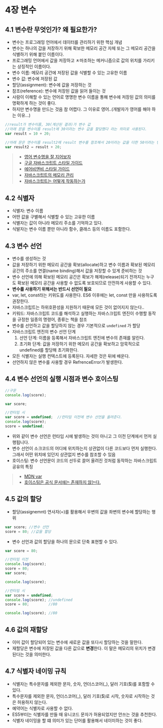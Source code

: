# 4장 변수

## 4.1 변수란 무엇인가? 왜 필요한가?

* 변수는 프로그래밍 언어에서 데이터를 관리하기 위한 핵심 개념
* 변수는 하나의 갑을 저장하기 위해 확보한 메모리 공간 자체 또는 그 메모리 공간을 식별하기 위해 붙인 이름이다.
* 프로그래밍 언어에서 값을 저장하고 ㅊ마조하는 메커니즘으로 값의 위치를 가리키는 상징적인 이름이다.
* 변수 이름: 메모리 공간에 저장된 값을 식별할 수 있는 고유한 이름
* 변수 값: 변수에 저장된 값
* 할당(assignment): 변수에 값을 저장하는 것
* 참조(reference): 변수에 저장된 값을 읽어 들이는 것
* 사람이 이해할 수 있는 언어로 명명한 변수 이름을 통해 변수에 저장된 값의 의미를 명확하게 하는 것이 좋다.
* 하지만 변수명을 만드는 것음 참 어렵다. 그 이유로 영어..(개발자가 영어를 해야 하는 이유...)

```javascript
//result가 변수이름, 30(계산된 결과)가 변수 값 
//아래 문을 변수이름 result에 30이라는 변수 값을 할당했다 라는 의미로 사용된다.
var result = 10 + 20;

//아래 문은 면수이름 result2에 result 변수를 참조해서 20이라는 값을 더한 50이라는 변수 값을 할당했다.
var result2 = result + 20;
```

>* [영어 변수명을 잘 지어보자](https://www.youtube.com/watch?v=rbSnkiqPnJI)
>* [구글 자바스크립트 스타일 가이드](https://google.github.io/styleguide/jsguide.html)
>* [에어비앤비 스타일 가이드](https://github.com/airbnb/javascript)
>* [자바스크립트의 메모리 관리](https://developer.mozilla.org/ko/docs/Web/JavaScript/Memory_Management)
>* [자바스크립트는 어떻게 작동하는가](https://engineering.huiseoul.com/%EC%9E%90%EB%B0%94%EC%8A%A4%ED%81%AC%EB%A6%BD%ED%8A%B8%EB%8A%94-%EC%96%B4%EB%96%BB%EA%B2%8C-%EC%9E%91%EB%8F%99%ED%95%98%EB%8A%94%EA%B0%80-%EB%A9%94%EB%AA%A8%EB%A6%AC-%EA%B4%80%EB%A6%AC-4%EA%B0%80%EC%A7%80-%ED%9D%94%ED%95%9C-%EB%A9%94%EB%AA%A8%EB%A6%AC-%EB%88%84%EC%88%98-%EB%8C%80%EC%B2%98%EB%B2%95-5b0d217d788d)

## 4.2 식별자

* 식별자: 변수 이름
* 어떤 값을 구별해서 식별할 수 있는 고유한 이름
* 식별자는 값이 아니라 메모리 주소를 기억하고 있다.
* 식발자는 변수 이름 뿐만 아니라 함수, 클래스 등의 이름도 포함한다.

## 4.3 변수 선언

* 변수를 생성하는 것
* 값을 저장하기 위한 메모리 공간을 확보(allocate)하고 변수 이름과 확보된 메모리 공간의 주소를 연결(name binding)해서 값을 저장할 수 있게 준비하는 것
* 변수 선언에 의해 확보된 메모리 공간은 확보가 해제(release)되기 전까지는 누구도 확보된 메모리 공간을 사용할 수 없도록 보호되므로 안전하게 사용할 수 있다.
* **변수를 사용하기 위해서는 반드시 선언이 필요**
* var, let, const라는 키위도를 사용한다. ES6 이후에는 let, const 만을 사용하도록 권장한다.
* 자바스크립트는 하위호환성을 지원하기 때문에 모든 것이 없어지지 않는다..
* 키워드: 자바스크립트 코드를 해석하고 실행하는 자바스크립트 엔진이 수행할 동작을 규정한 일종의 명령어, 종류는 책을 참조
* 변수를 선언하고 값을 할당하지 않는 경우 기본적으로 `undefined` 가 할당
* 자바스크립트 엔진의 변수 선언 단계
   1. 선언 단계: 이름을 등록해서 자바스크립트 엔진에 변수의 존재를 알린다.
   2. 초기화 단계: 값을 저장하기 위한 메모리 공간을 확보하고 암묵적으로 undefined를 할당해 초기화한다.
* 모든 식별자는 실행 컨텍스트에 등록된다. 자세한 것은 뒤에 배운다.
* 선언하지 않은 변수를 사용할 경우 RefrenceError가 발생한다.

## 4.4 변수 선언의 실행 시점과 변수 호이스팅

```javascript
//구문
console.log(score);

var score;

//런타임 시
var score = undefined;  //런타임 이전에 변수 선언을 올려준다.
console.log(score);
score = undefined;
```
* 위와 같이 변수 선언은 런타임 시에 발생하는 것이 아니고 그 이전 단계에서 먼저 실행됩니다.
* 변수 선언이 소크코드의 어디에 위치하는지 상관없이  다른 코드보다 먼저 실행한다. 그래서 어떤 위치에 있던지 상관없지 변수를 참조할 수 있음
* 호이스팅: 변수 선언문이 코드의 선두로 끌어 올려진 것처럼 동작하는 자바스크립트 공유의 특징

>* [MDN var](https://developer.mozilla.org/ko/docs/Web/JavaScript/Reference/Statements/var)
>* [호이스팅은 공식 문서에는 존재하지 않는다.](https://medium.com/nmc-techblog/what-is-hoisting-in-javascript-bf73980d9dac)

## 4.5 값의 할당

* 할당(assignemnt) 연사자(=)를 활용해서 우변의 값을 좌변의 변수에 할당하는 행위

```javascript
var score; //변수 선언
score = 80; //값을 할당
```

* 변수 선언과 값의 할당을 하나의 문으로 단축 표현할 수 있다.

```javascript
var score = 80;
```

```javascript
//런타임 이전
console.log(score);
score = 80;
var score;

console.log(score);

//런타임 시
var score = undefined;
console.log(score); //undefined
score = 80;         //80

console.log(score); //80
```

## 4.6 값의 재할당

* 이미 값이 할당되어 있는 변수에 새로운 값을 또다시 할당하는 것을 말한다.
* 재할당은 변수에 저장된 값을 다른 값으로 **변경**한다. 이 말은 메모리의 위치가 변경된다는 것을 의미한다.

## 4.7 식별자 네이밍 규칙

* 식별자는 특수문자를 제외한 문자, 숫자, 언더스코어(_), 달러 기호($)를 포함할 수 있다.
* 특수문자를 제외한 문자, 언더스코어(_), 달러 기호($)로 시작, 숫자로 시작하는 것은 허용하지 않는다.
* 예약어는 식별자로 사용할 수 없다.
* ES5부터는 식별자를 만들 때 유니코드 문자가 허용되었지만 안쓰는 것을 추천한다.
* 식별자 네이밍을 할 떄 의미가 있는 단어를 활용해서 네이미하는 것이 좋다.






